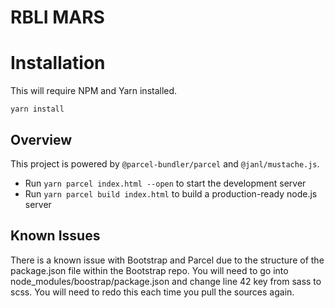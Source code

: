 # RBLI MARS

# Installation

This will require NPM and Yarn installed.

```
yarn install
```

## Overview

This project is powered by `@parcel-bundler/parcel` and `@janl/mustache.js`.

- Run `yarn parcel index.html --open` to start the development server
- Run `yarn parcel build index.html` to build a production-ready node.js server

## Known Issues

There is a known issue with Bootstrap and Parcel due to the structure of the package.json file within the Bootstrap repo. You will need to go into node_modules/boostrap/package.json and change line 42 key from sass to scss. You will need to redo this each time you pull the sources again.
